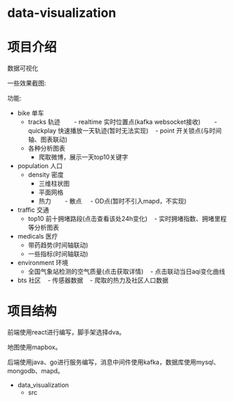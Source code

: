 # data-visualization
# 项目介绍
数据可视化

一些效果截图:

功能:
- bike 单车
    - tracks 轨迹
        - realtime 实时位置点(kafka websocket接收)
        - quickplay 快速播放一天轨迹(暂时无法实现)
    - point 开关锁点(与时间轴、图表联动)
    - 各种分析图表
        - 爬取微博，展示一天top10关键字
- population 人口
    - density 密度
        - 三维柱状图
        - 平面网格
        - 热力
        - 散点
     - OD点(暂时不引入mapd，不实现)
- traffic 交通
    - top10 前十拥堵路段(点击查看该处24h变化)
    - 实时拥堵指数、拥堵里程等分析图表
- medicals 医疗
    - 带药趋势(时间轴联动)
    - 一些指标(时间轴联动)
- environment 环境
    - 全国气象站检测的空气质量(点击获取详情)
    - 点击联动当日aqi变化曲线
- bts 社区
    - 传感器数据
    - 爬取的热力及社区人口数据
# 项目结构
前端使用react进行编写，脚手架选择dva。

地图使用mapbox。

后端使用java、go进行服务编写，消息中间件使用kafka，数据库使用mysql、mongodb、mapd。

- data_visualization
    - src
